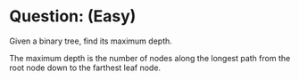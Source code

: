 # Question: (Easy)

Given a binary tree, find its maximum depth.

The maximum depth is the number of nodes along the longest path from the root node down to the farthest leaf node.



